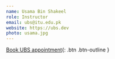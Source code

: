 ```yaml
---
name: Usama Bin Shakeel
role: Instructor
email: ubs@itu.edu.pk
website: https://ubs.dev
photo: usama.jpg    
---
```


[Book UBS appointment](https://calendar.google.com/calendar/u/0/selfsched?sstoken=UUZiRUdjc0dwUzZhfGRlZmF1bHR8ZmIxOGMwNGJhNjA4YTNhN2I2MDZlNzAxNzU0NWRlNGQ){: .btn .btn-outline }
